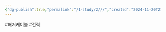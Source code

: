 ```yaml
---
{"dg-publish":true,"permalink":"/1-study/2///","created":"2024-11-20T21:02:29.167+09:00","updated":"2025-06-26T16:56:05.155+09:00"}
---
```


#해저케이블 #전력 